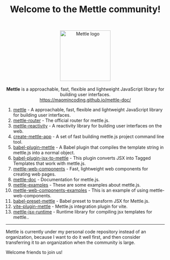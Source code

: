 <h1 align="center">Welcome to the <span>Mettle</span> community!</h1>
<br/>
<p align="center">
  <img src="https://maomincoding.github.io/mettle-doc/logo.png" alt="Mettle logo" width="160">
  <br/><br/>
  <b>Mettle</b> is a approachable, fast, flexible and lightweight JavaScript library for building user interfaces.
  <br/>
  <a href="https://maomincoding.github.io/mettle-doc/">https://maomincoding.github.io/mettle-doc/</a>
</p>

1. [mettle](https://github.com/maomincoding/mettle) - A approachable, fast, flexible and lightweight JavaScript library for building user interfaces.
2. [mettle-router](https://github.com/maomincoding/mettle-router) - The official router for mettle.js.
3. [mettle-reactivity](https://github.com/maomincoding/mettle-reactivity) - A reactivity library for building user interfaces on the web.
4. [create-mettle-app](https://github.com/maomincoding/create-mettle-app) - A set of fast building mettle.js project command line tool.
5. [babel-plugin-mettle](https://github.com/maomincoding/babel-plugin-mettle) - A Babel plugin that compiles the template string in mettle.js into a normal object.
6. [babel-plugin-jsx-to-mettle](https://github.com/maomincoding/babel-plugin-jsx-to-mettle) - This plugin converts JSX into Tagged Templates that work with mettle.js.
7. [mettle-web-components](https://github.com/maomincoding/mettle-web-components) - Fast, lightweight web components for creating web pages.
8. [mettle-doc](https://github.com/maomincoding/mettle-doc) - Documentation for mettle.js.
9. [mettle-examples](https://github.com/maomincoding/mettle-examples) - These are some examples about mettle.js.
10. [mettle-web-components-examples](https://github.com/maomincoding/mettle-web-components-examples) - This is an example of using mettle-web-components.
11. [babel-preset-mettle](https://github.com/maomincoding/babel-preset-mettle) - Babel preset to transform JSX for Mettle.js.
12. [vite-plugin-mettle](https://github.com/maomincoding/vite-plugin-mettle) - Mettle.js integration plugin for vite.
13. [mettle-jsx-runtime](https://github.com/maomincoding/mettle-jsx-runtime) - Runtime library for compiling jsx templates for mettle..
*** 

Mettle is currently under my personal code repository instead of an organization, because I want to do it well first, and then consider transferring it to an organization when the community is large.

Welcome friends to join us!
